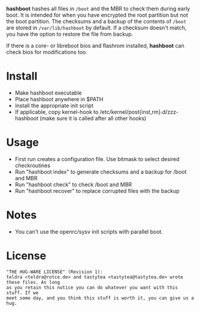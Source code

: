 **hashboot** hashes all files in `/boot` and the MBR to check them during early
boot. It is intended for when you have encrypted the root partition but not the
boot partition. The checksums and a backup of the contents of `/boot` are stored
in `/var/lib/hashboot` by default. If a checksum doesn't match, you have the
option to restore the file from backup.

If there is a core- or libreboot bios and flashrom installed, **hashboot** can check bios for modifications too.

# Install

* Make hashboot executable
* Place hashboot anywhere in $PATH
* Install the appropriate init script
* If applicable, copy kernel-hook to /etc/kernel/post{inst,rm}.d/zzz-hashboot (make sure it is called after all other hooks)

# Usage
* First run creates a configuration file. Use bitmask to select desired checkroutines
* Run "hashboot index" to generate checksums and a backup for /boot and MBR
* Run "hashboot check" to check /boot and MBR
* Run "hashboot recover" to replace corrupted files with the backup

# Notes

* You can't use the openrc/sysv init scripts with parallel boot.

# License

```PLAIN
"THE HUG-WARE LICENSE" (Revision 1):
teldra <teldra@rotce.de> and tastytea <tastytea@tastytea.de> wrote these files. As long
as you retain this notice you can do whatever you want with this stuff. If we
meet some day, and you think this stuff is worth it, you can give us a hug.
```
